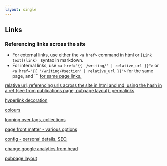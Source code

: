 ```yaml
---
layout: single
---
```


## Links

### Referencing links across the site

* For external links, use either the ``` <a href> ``` command in html or ```[Link text](link) ``` syntax in markdown.
* For internal links, use ``` <a href="{{ '/writing/' | relative_url }}"> ``` or ``` <a href="{{ '/writing/#section' | relative_url }}"> ``` for the same page, and ``` <a href="#abstract"> for same page links.

relative url, referencing urls across the site in html and md, using the hash in a ref (see from publications page, pubpage layout), permalinks

hyperlink decoration

colours

looping over tags, collections

page front matter - various options

config - personal details, SEO,

change google analytics from head

pubpage layout
